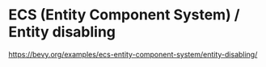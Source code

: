 # ECS (Entity Component System) / Entity disabling

<https://bevy.org/examples/ecs-entity-component-system/entity-disabling/>
